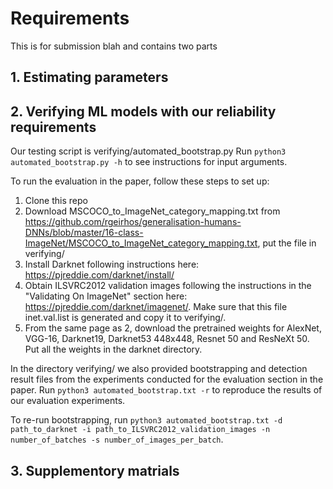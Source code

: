 # Requirements
This is for submission blah and contains two parts
## 1. Estimating parameters

## 2. Verifying ML models with our reliability requirements
Our testing script is verifying/automated_bootstrap.py
Run `python3 automated_bootstrap.py -h` to see instructions for input arguments.

To run the evaluation in the paper, follow these steps to set up:
1. Clone this repo
2. Download MSCOCO_to_ImageNet_category_mapping.txt from https://github.com/rgeirhos/generalisation-humans-DNNs/blob/master/16-class-ImageNet/MSCOCO_to_ImageNet_category_mapping.txt, put the file in verifying/
3. Install Darknet following instructions here: https://pjreddie.com/darknet/install/
4. Obtain ILSVRC2012 validation images following the instructions in the "Validating On ImageNet" section here: https://pjreddie.com/darknet/imagenet/. Make sure that this file inet.val.list is generated and copy it to verifying/. 
5. From the same page as 2, download the pretrained weights for AlexNet, VGG-16, Darknet19, Darknet53 448x448, Resnet 50 and ResNeXt 50. Put all the weights in the darknet directory.

In the directory verifying/ we also provided bootstrapping and detection result files from the experiments conducted for the evaluation section in the paper. Run `python3 automated_bootstrap.txt -r` to reproduce the results of our evaluation experiments. 

To re-run bootstrapping, run `python3 automated_bootstrap.txt -d path_to_darknet -i path_to_ILSVRC2012_validation_images -n number_of_batches -s number_of_images_per_batch`. 

## 3. Supplementory matrials